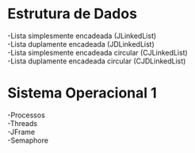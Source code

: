 # Estrutura de Dados
  -Lista simplesmente encadeada (JLinkedList) <br />
  -Lista duplamente encadeada (JDLinkedList) <br />
  -Lista simplesmente encadeada circular (CJLinkedList) <br />
  -Lista duplamente encadeada circular (CJDLinkedList) <br />
  
# Sistema Operacional 1
  -Processos <br />
  -Threads <br />
  -JFrame <br />
	-Semaphore <br />

